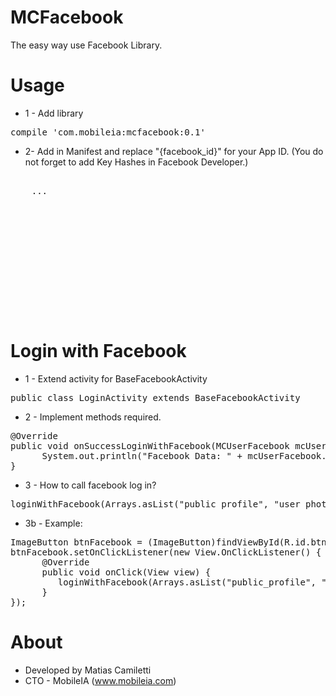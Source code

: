 # MCFacebook
The easy way use Facebook Library.

# Usage
* 1 - Add library
<pre>compile 'com.mobileia:mcfacebook:0.1'</pre>

* 2- Add in Manifest and replace "{facebook_id}" for your App ID. (You do not forget to add Key Hashes in Facebook Developer.)
<pre>
<application>
    ...
  
  
        <!-- Facebook -->
        <meta-data
            android:name="com.facebook.sdk.ApplicationId"
            android:value="{facebook_id}" />
        
        <provider
            android:name="com.facebook.FacebookContentProvider"
            android:authorities="com.facebook.app.FacebookContentProvider{facebook_id}"
            android:exported="true" />
        
        <activity
            android:name="com.facebook.FacebookActivity"
            android:configChanges="keyboard|keyboardHidden|screenLayout|screenSize|orientation"
            android:label="@string/app_name"
            android:theme="@android:style/Theme.Translucent.NoTitleBar" />
    
    
    
</application>
</pre>

# Login with Facebook
* 1 - Extend activity for BaseFacebookActivity
<pre>
public class LoginActivity extends BaseFacebookActivity
</pre>

* 2 - Implement methods required.
<pre>
@Override
public void onSuccessLoginWithFacebook(MCUserFacebook mcUserFacebook) {
      System.out.println("Facebook Data: " + mcUserFacebook.id + mcUserFacebook.fullname + mcUserFacebook.email + mcUserFacebook.picture);
}
</pre>

* 3 - How to call facebook log in?
<pre>
loginWithFacebook(Arrays.asList("public_profile", "user_photos", "email"));
</pre>

* 3b - Example:
<pre>
ImageButton btnFacebook = (ImageButton)findViewById(R.id.btnFacebook);
btnFacebook.setOnClickListener(new View.OnClickListener() {
      @Override
      public void onClick(View view) {
         loginWithFacebook(Arrays.asList("public_profile", "user_photos", "email"));
      }
});
</pre>

# About
* Developed by Matias Camiletti
* CTO - MobileIA (www.mobileia.com)

